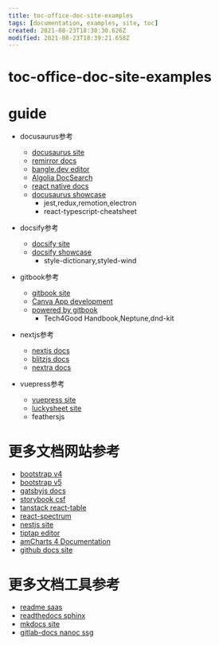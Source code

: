 ```yaml
---
title: toc-office-doc-site-examples
tags: [documentation, examples, site, toc]
created: 2021-08-23T18:38:30.626Z
modified: 2021-08-23T18:39:21.658Z
---
```


# toc-office-doc-site-examples

# guide

- docusaurus参考
  - [docusaurus site](https://docusaurus.io/docs/markdown-features/react)
  - [remirror docs](https://remirror.io/docs/)
  - [bangle.dev editor](https://bangle.dev/docs/examples/markdown-editor/)
  - [Algolia DocSearch](https://docsearch.algolia.com/docs/what-is-docsearch)
  - [react native docs](https://reactnative.dev/docs/getting-started)
  - [docusaurus showcase](https://docusaurus.io/showcase)
    - jest,redux,remotion,electron
    - react-typescript-cheatsheet

- docsify参考
  - [docsify site](https://docsify.js.org/#/zh-cn/markdown)
  - [docsify showcase](https://docsify.js.org/#/awesome)
    - style-dictionary,styled-wind

- gitbook参考
  - [gitbook site](https://docs.gitbook.com/editing-content/markdown)
  - [Canva App development](https://docs.developer.canva.com/apps/platform-concepts/apps)
  - [powered by gitbook](https://www.gitbook.com/explore)
    - Tech4Good Handbook,Neptune,dnd-kit

- nextjs参考
  - [nextjs docs](https://nextjs.org/docs/basic-features/pages)
  - [blitzjs docs](https://blitzjs.com/docs/pages)
  - [nextra docs](https://nextra.vercel.app/features/mdx)

- vuepress参考
  - [vuepress site](https://v2.vuepress.vuejs.org/guide/#how-it-works)
  - [luckysheet site](https://mengshukeji.github.io/LuckysheetDocs/zh/guide/api.html)
  - feathersjs
# 更多文档网站参考
- [bootstrap v4](https://getbootstrap.com/docs/4.6/getting-started/javascript/)
- [bootstrap v5](https://getbootstrap.com/docs/5.0/customize/components/)
- [gatsbyjs docs](https://www.gatsbyjs.com/docs/how-to/routing/creating-routes/)
- [storybook csf](https://storybook.js.org/docs/react/api/csf)
- [tanstack react-table](https://react-table.tanstack.com/docs/examples/kitchen-sink)
- [react-spectrum](https://react-spectrum.adobe.com/react-spectrum/Flex.html)
- [nestjs site](https://docs.nestjs.com/first-steps)
- [tiptap editor](https://www.tiptap.dev/guide/node-views/react/)
- [amCharts 4 Documentation](https://www.amcharts.com/docs/v4/)
- [github docs site](https://docs.github.com/en/developers/github-marketplace/github-marketplace-overview/about-github-marketplace)
# 更多文档工具参考
- [readme saas](https://readme.com/documentation)
- [readthedocs sphinx](https://docs.readthedocs.io/en/stable/intro/getting-started-with-sphinx.html)
- [mkdocs site](https://www.mkdocs.org/getting-started/)
- [gitlab-docs nanoc ssg](https://docs.gitlab.com/ee/development/documentation/site_architecture/)
